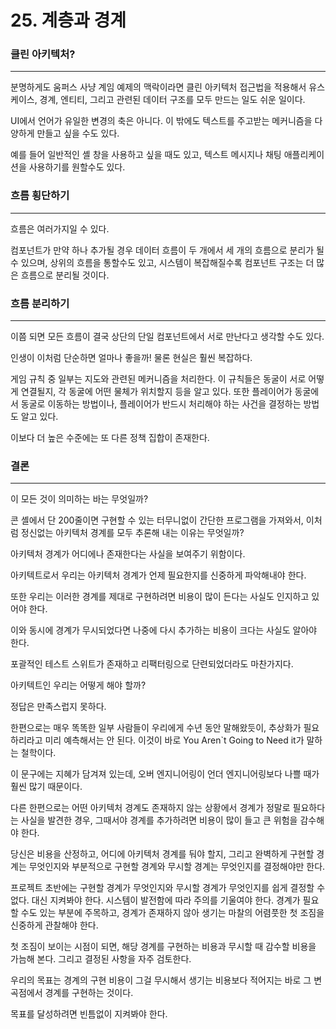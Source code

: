 # 25. 계층과 경계

### 클린 아키텍처?

---

분명하게도 움퍼스 사냥 계임 예제의 맥락이라면 클린 아키텍처 접근법을 적용해서 유스케이스, 경계, 엔티티, 그리고 관련된 데이터 구조를 모두 만드는 일도 쉬운 일이다.

UI에서 언어가 유일한 변경의 축은 아니다. 이 밖에도 텍스트를 주고받는 메커니즘을 다양하게 만들고 싶을 수도 있다.

예를 들어 일반적인 셸 창을 사용하고 싶을 때도 있고, 텍스트 메시지나 채팅 애플리케이션을 사용하기를 원할수도 있다.

### 흐름 횡단하기

---

흐름은 여러가지일 수 있다.

컴포넌트가 만약 하나 추가될 경우 데이터 흐름이 두 개에서 세 개의 흐름으로 분리가 될 수 있으며, 상위의 흐름을 통할수도 있고, 시스템이 복잡해질수록 컴포넌트 구조는 더 많은 흐름으로 분리될 것이다.

### 흐름 분리하기

---

이쯤 되면 모든 흐름이 결국 상단의 단일 컴포넌트에서 서로 만난다고 생각할 수도 있다.

인생이 이처럼 단순하면 얼마나 좋을까! 물론 현실은 훨씬 복잡하다.

게임 규칙 중 일부는 지도와 관련된 메커니즘을 처리한다. 이 규칙들은 동굴이 서로 어떻게 연결될지, 각 동굴에 어떤 물체가 위치할지 등을 알고 있다. 또한 플레이어가 동굴에서 동굴로 이동하는 방법이나, 플레이어가 반드시 처리해야 하는 사건을 결정하는 방법도 알고 있다.

이보다 더 높은 수준에는 또 다른 정책 집합이 존재한다.

### 결론

---

이 모든 것이 의미하는 바는 무엇일까?

콘 셸에서 단 200줄이면 구현할 수 있는 터무니없이 간단한 프로그램을 가져와서, 이처럼 정신없는 아키텍처 경계를 모두 추론해 내는 이유는 무엇일까?

아키텍처 경계가 어디에나 존재한다는 사실을 보여주기 위함이다.

아키텍트로서 우리는 아키텍처 경계가 언제 필요한지를 신중하게 파악해내야 한다.

또한 우리는 이러한 경계를 제대로 구현하려면 비용이 많이 든다는 사실도 인지하고 있어야 한다.

이와 동시에 경계가 무시되었다면 나중에 다시 추가하는 비용이 크다는 사실도 알아야 한다.

포괄적인 테스트 스위트가 존재하고 리팩터링으로 단련되었더라도 마찬가지다.

아키텍트인 우리는 어떻게 해야 할까?

정답은 만족스럽지 못하다.

한편으로는 매우 똑똑한 일부 사람들이 우리에게 수년 동안 말해왔듯이, 추상화가 필요하리라고 미리 예측해서는 안 된다. 이것이 바로 You Aren`t Going to Need it가 말하는 철학이다.

이 문구에는 지혜가 담겨져 있는데, 오버 엔지니어링이 언더 엔지니어링보다 나쁠 때가 훨씬 많기 때문이다.

다른 한편으로는 어떤 아키텍처 경계도 존재하지 않는 상황에서 경계가 정말로 필요하다는 사실을 발견한 경우, 그때서야 경계를 추가하려면 비용이 많이 들고 큰 위험을 감수해야 한다.

당신은 비용을 산정하고, 어디에 아키텍처 경계를 둬야 할지, 그리고 완벽하게 구현할 경계는 무엇인지와 부분적으로 구현할 경계와 무시할 경계는 무엇인지를 결정해야만 한다.

프로젝트 초반에는 구현할 경계가 무엇인지와 무시할 경계가 무엇인지를 쉽게 결정할 수 없다. 대신 지켜봐야 한다. 시스템이 발전함에 따라 주의를 기울여야 한다. 경계가 필요할 수도 있는 부분에 주목하고, 경계가 존재하지 않아 생기는 마찰의 어렴풋한 첫 조짐을 신중하게 관찰해야 한다.

첫 조짐이 보이는 시점이 되면, 해당 경계를 구현하는 비용과 무시할 때 감수할 비용을 가늠해 본다. 그리고 결정된 사항을 자주 검토한다.

우리의 목표는 경계의 구현 비용이 그걸 무시해서 생기는 비용보다 적어지는 바로 그 변곡점에서 경계를 구현하는 것이다.

목표를 달성하려면 빈틈없이 지켜봐야 한다.